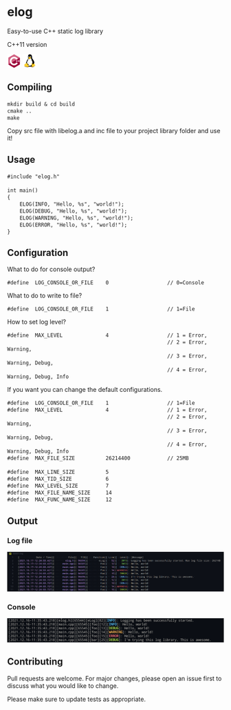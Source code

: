 # elog
<p>Easy-to-use C++ static log library</p>
<p>C++11 version</p>

<p float="left">
    <img src="https://raw.githubusercontent.com/devicons/devicon/master/icons/cplusplus/cplusplus-original.svg" width="32" />
    <img src="https://raw.githubusercontent.com/devicons/devicon/master/icons/linux/linux-original.svg" width="32" />
</p>

## Compiling
```
mkdir build & cd build
cmake ..
make
```
Copy src file with libelog.a and inc file to your project library folder and use it!

## Usage

```
#include "elog.h"

int main()
{
    ELOG(INFO, "Hello, %s", "world!");
    ELOG(DEBUG, "Hello, %s", "world!");
    ELOG(WARNING, "Hello, %s", "world!");
    ELOG(ERROR, "Hello, %s", "world!");
}
```

## Configuration
What to do for console output?
```
#define  LOG_CONSOLE_OR_FILE    0                   // 0=Console
```

What to do to write to file?
```
#define  LOG_CONSOLE_OR_FILE    1                   // 1=File
```

How to set log level?
```
#define  MAX_LEVEL              4                   // 1 = Error, 
                                                    // 2 = Error, Warning, 
                                                    // 3 = Error, Warning, Debug, 
                                                    // 4 = Error, Warning, Debug, Info
```

If you want you can change the default configurations.
```
#define  LOG_CONSOLE_OR_FILE    1                   // 1=File
#define  MAX_LEVEL              4                   // 1 = Error, 
                                                    // 2 = Error, Warning, 
                                                    // 3 = Error, Warning, Debug, 
                                                    // 4 = Error, Warning, Debug, Info
#define  MAX_FILE_SIZE          26214400            // 25MB

#define  MAX_LINE_SIZE          5
#define  MAX_TID_SIZE           6
#define  MAX_LEVEL_SIZE         7
#define  MAX_FILE_NAME_SIZE     14
#define  MAX_FUNC_NAME_SIZE     12
```

## Output

### Log file
<p float="left">
    <img src="https://github.com/AHakan/eLog/blob/master/ss.png"/>
</p>

### Console
<p float="left">
    <img src="https://github.com/AHakan/eLog/blob/master/ss-console.png"/>
</p>

## Contributing
Pull requests are welcome. For major changes, please open an issue first to discuss what you would like to change.

Please make sure to update tests as appropriate.
